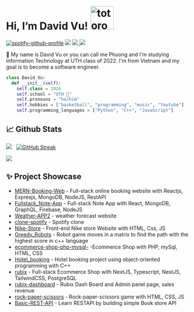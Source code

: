 # Hi, I’m David Vu!   <img src="https://emoji.gg/assets/emoji/9085-totoro.png" width="64px" height="64px" alt="totoro">
[![spotify-github-profile](https://spotify-github-profile.vercel.app/api/view?uid=31tsszeyy7cbfka7lhcaxpgw3a4u&cover_image=true&theme=novatorem&bar_color=74a7fe&bar_color_cover=false)](https://github.com/kittinan/spotify-github-profile)
<img  src="https://i.imgur.com/lYmMGJF.png">
<a href=https://www.linkedin.com/in/david-vu-6b0112248/> <img src="https://img.shields.io/badge/-LinkedIn-0e76a8?style=plastic&logo=linkedIn"> </a> <img src="https://komarev.com/ghpvc/?username=vuphuong1794&color=blue">


👨 My name is David Vu or you can call me Phuong and I'm studying Information Technology at UTH class of 2022. I'm from Vietnam and my goal is to become a software engineer.

```python
class David_Vu:
  def __init__(self):
    self.class = 2026
    self.school = "UTH 🐘"
    self.pronouns = "he/him"
    self.hobbies = ["basketball", "programming", "music", "Youtube"]
    self.programming_languages = ["Python", "C++", "JavaScript"]
```




## 📈 Github Stats


<img src="https://github-readme-stats.vercel.app/api?username=vuphuong1794&theme=tokyonight&show_icons=true&count_private=true"> &nbsp; [![GitHub Streak](http://github-readme-streak-stats.herokuapp.com?user=vuphuong1794&theme=tokyonight&date_format=M%20j%5B%2C%20Y%5D)](https://git.io/streak-stats)


<img src="https://github-readme-stats.vercel.app/api/top-langs/?username=vuphuong1794&theme=tokyonight&layout=compact&langs_count=6">

## ✨ Project Showcase
* [MERN-Booking-Web](https://github.com/vuphuong1794/MERN-Booking-Web) - Full-stack online booking website with Reactjs, Expresjs, MongoDB, NodeJS, RestAPI 
* [Fullstack_Note-App](https://github.com/vuphuong1794/Fullstack_Note-App) - Full-stack Note App with React, MongoDB, GraphQL, Firebase, NodeJS
* [Weather-APP2](https://github.com/vuphuong1794/Weather-APP2) - weather forecast website 
* [clone-spotify](https://github.com/vuphuong1794/clone-spotif) - Spotify clone 
* [Nike-Store](https://github.com/vuphuong1794/Nike-Store) - Front-end Nike store Website with HTML, Css, JS
* [Greedy_Robots](https://github.com/vuphuong1794/Greedy_Robots) - Robot game moves in a matrix to find the path with the highest score in c++ language
* [ecommerce-shop-php-mysql-](https://github.com/vuphuong1794/ecommerce-shop-php-mysql-) -Ecommerce Shop with PHP, mySql, HTML, CSS
* [Hotel_booking](https://github.com/vuphuong1794/Hotel_booking) - Hotel booking project using object-oriented programming with C++
* [rubix](https://github.com/vuphuong1794/rubix) - Full-stack Ecommerce Shop with NextJS, Typescript, NestJS, TailwindCSS, PostgreSQL  
* [rubix-dashboard](https://github.com/vuphuong1794/rubix-dashboard) - Rubix Dash Board and Admin panel page, sales revenue
* [rock-paper-scissors](https://github.com/vuphuong1794/rock-paper-scissors) - Rock-paper-scissors game with HTML, CSS, JS
* [Basic-REST-API](https://github.com/vuphuong1794/Basic-REST-API) - Learn RESTAPI by building simple Book store API 

